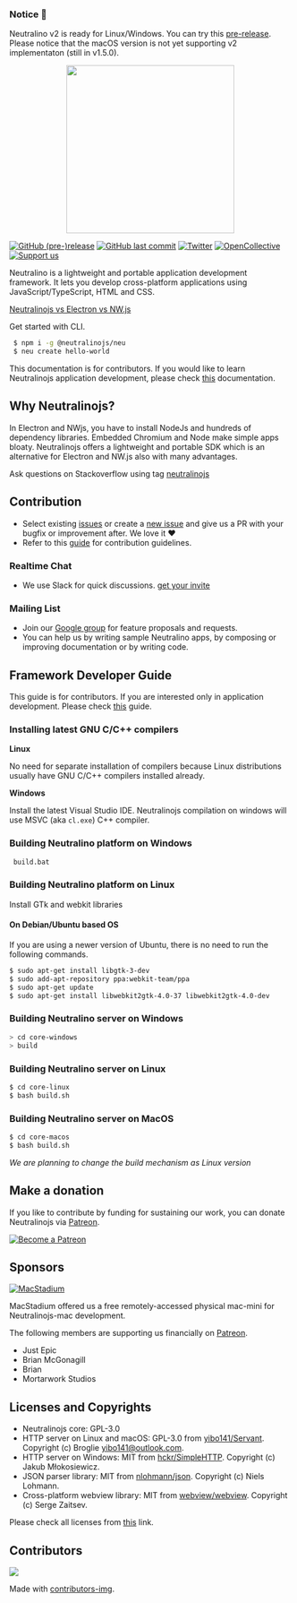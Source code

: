 ### Notice 🔔

Neutralino v2 is ready for Linux/Windows. You can try this [pre-release](https://github.com/neutralinojs/neutralinojs/releases/tag/v2.0.0).
Please notice that the macOS version is not yet supporting v2 implementaton (still in v1.5.0).


<div align="center">
  <img src="https://cdn.rawgit.com/neutralinojs/neutralinojs.github.io/b667f2c2/docs/nllogo.png" style="width:300px;"/>
</div>

[![GitHub (pre-)release](https://img.shields.io/github/release/neutralinojs/neutralinojs/all.svg)](https://github.com/neutralinojs/neutralinojs/releases)
[![GitHub last commit](https://img.shields.io/github/last-commit/neutralinojs/neutralinojs.svg)](https://github.com/neutralinojs/neutralinojs/commits/master)
[![Twitter](https://img.shields.io/twitter/url/https/github.com/neutralinojs/neutralinojs.svg?style=social)](https://twitter.com/intent/tweet?text=NeutralinoJs%20is%20a%20portable%20and%20lightweight%20framework%20which%20lets%20you%20to%20develop%20apps%20with%20native%20functions%20that%20can%20run%20inside%20web%20browsers.%20Check%20it%20out:&url=https%3A%2F%2Fgithub.com%2Fneutralinojs%2Fneutralinojs)
[![OpenCollective](https://opencollective.com/neutralinojs/backers/badge.svg)](#backers) 
<a href="https://opencollective.com/neutralinojs"><img src="https://img.shields.io/badge/Support%20us-Open%20Collective-41B883.svg" alt="Support us"></a>

Neutralino is a lightweight and portable application development framework. It lets you develop cross-platform applications using JavaScript/TypeScript, HTML and CSS.

[Neutralinojs vs Electron vs NW.js](https://github.com/neutralinojs/evaluation)

Get started with CLI.

```bash
 $ npm i -g @neutralinojs/neu
 $ neu create hello-world
```

This documentation is for contributors. If you would like to learn Neutralinojs application development, please check [this](https://neutralino.js.org/docs) documentation.
 
## Why Neutralinojs? 

In Electron and NWjs, you have to install NodeJs and hundreds of dependency libraries. Embedded Chromium and Node make simple apps bloaty. Neutralinojs offers a lightweight and portable SDK which is an alternative for Electron and NW.js also with many advantages.

Ask questions on Stackoverflow using tag [neutralinojs](https://stackoverflow.com/questions/tagged/neutralinojs)

## Contribution

- Select existing [issues](https://github.com/neutralinojs/neutralinojs/issues) or create a [new issue](https://github.com/neutralinojs/neutralinojs/issues/new) and give us a PR with your bugfix or improvement after. We love it ❤️
- Refer to this [guide](https://github.com/neutralinojs/neutralinojs/blob/master/CONTRIBUTING.md) for contribution guidelines.

### Realtime Chat

- We use Slack for quick discussions. [get your invite](https://join.slack.com/t/neutralinojs/shared_invite/zt-b7mbivj5-pKpO6U5drmeT68vKD_pc6w)

### Mailing List

- Join our [Google group](https://groups.google.com/forum/#!forum/neutralinojs) for feature proposals and requests.
- You can help us by writing sample Neutralino apps, by composing or improving documentation or by writing code.

## Framework Developer Guide

This guide is for contributors. If you are interested only in application development. Please check [this](https://neutralino.js.org/docs) guide.

### Installing latest GNU C/C++ compilers

**Linux**

No need for separate installation of compilers because Linux distributions usually have GNU C/C++ compilers installed already.

**Windows**

Install the latest Visual Studio IDE. Neutralinojs compilation on windows will use MSVC (aka `cl.exe`) C++ compiler. 


### Building Neutralino platform on Windows

```bash
 build.bat
```

### Building Neutralino platform on Linux

Install GTk and webkit libraries

#### On Debian/Ubuntu based OS

If you are using a newer version of Ubuntu, there is no need to run the following commands.

```bash
$ sudo apt-get install libgtk-3-dev
$ sudo add-apt-repository ppa:webkit-team/ppa
$ sudo apt-get update
$ sudo apt-get install libwebkit2gtk-4.0-37 libwebkit2gtk-4.0-dev
```

### Building Neutralino server on Windows

```bash
> cd core-windows
> build
```

### Building Neutralino server on Linux

```bash
$ cd core-linux
$ bash build.sh
```

###  Building Neutralino server on MacOS

```bash
$ cd core-macos
$ bash build.sh
```

_We are planning to change the build mechanism as Linux version_


## Make a donation

If you like to contribute by funding for sustaining our work, you can donate Neutralinojs via [Patreon](https://www.patreon.com/shalithasuranga).

[![Become a Patreon](https://c5.patreon.com/external/logo/become_a_patron_button.png)](https://www.patreon.com/shalithasuranga)


## Sponsors 

[![MacStadium](https://assets-global.website-files.com/5ac3c046c82724970fc60918/5ac3c046c82724204dc6094e_macstadium-logo-white.png)](https://www.macstadium.com)

MacStadium offered us a free remotely-accessed physical mac-mini for Neutralinojs-mac development.

The following members are supporting us financially on [Patreon](https://www.patreon.com/shalithasuranga).

- Just Epic
- Brian McGonagill
- Brian
- Mortarwork Studios

## Licenses and Copyrights

- Neutralinojs core: GPL-3.0
- HTTP server on Linux and macOS: GPL-3.0 from [yibo141/Servant](https://github.com/yibo141/Servant). Copyright (c) Broglie <yibo141@outlook.com>.
- HTTP server on Windows: MIT from [hckr/SimpleHTTP](https://github.com/hckr/SimpleHTTP). Copyright (c) Jakub Młokosiewicz.
- JSON parser library: MIT from [nlohmann/json](https://github.com/nlohmann/json). Copyright (c) Niels Lohmann.
- Cross-platform webview library: MIT from [webview/webview](https://github.com/webview/webview). Copyright (c) Serge Zaitsev. 

Please check all licenses from [this](LICENSE) link.

## Contributors

<a href="https://github.com/neutralinojs/neutralinojs/graphs/contributors">
  <img src="https://contributors-img.firebaseapp.com/image?repo=neutralinojs/neutralinojs" />
</a>

Made with [contributors-img](https://contributors-img.firebaseapp.com).
